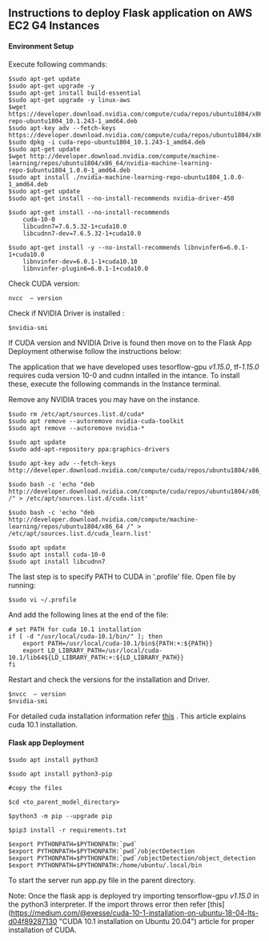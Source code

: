 ## Instructions to deploy Flask application on AWS EC2 G4 Instances

#### Environment Setup

Execute following commands:

```
$sudo apt-get update
$sudo apt-get upgrade -y
$sudo apt-get install build-essential
$sudo apt-get upgrade -y linux-aws
$wget https://developer.download.nvidia.com/compute/cuda/repos/ubuntu1804/x86_64/cuda-repo-ubuntu1804_10.1.243-1_amd64.deb
$sudo apt-key adv --fetch-keys https://developer.download.nvidia.com/compute/cuda/repos/ubuntu1804/x86_64/7fa2af80.pub
$sudo dpkg -i cuda-repo-ubuntu1804_10.1.243-1_amd64.deb
$sudo apt-get update
$wget http://developer.download.nvidia.com/compute/machine-learning/repos/ubuntu1804/x86_64/nvidia-machine-learning-repo-$ubuntu1804_1.0.0-1_amd64.deb
$sudo apt install ./nvidia-machine-learning-repo-ubuntu1804_1.0.0-1_amd64.deb
$sudo apt-get update
$sudo apt-get install --no-install-recommends nvidia-driver-450

$sudo apt-get install --no-install-recommends 
    cuda-10-0
    libcudnn7=7.6.5.32-1+cuda10.0  
    libcudnn7-dev=7.6.5.32-1+cuda10.0

$sudo apt-get install -y --no-install-recommends libnvinfer6=6.0.1-1+cuda10.0
    libnvinfer-dev=6.0.1-1+cuda10.10
    libnvinfer-plugin6=6.0.1-1+cuda10.0
```
Check CUDA version:
```
nvcc  – version
```
Check if NVIDIA Driver is installed :
```
$nvidia-smi
```

If CUDA version and NVIDIA Drive is found then move on to the Flask App Deployment otherwise follow the instructions below:

The application that we have developed uses tesorflow-gpu _v1.15.0_, tf-_1.15.0_ requires cuda version 10-0 and cudnn intalled in the intance. To install these, execute the following commands in the Instance terminal.

Remove any NVIDIA traces you may have on the instance.
```
$sudo rm /etc/apt/sources.list.d/cuda*
$sudo apt remove --autoremove nvidia-cuda-toolkit
$sudo apt remove --autoremove nvidia-*
```

```
$sudo apt update
$sudo add-apt-repository ppa:graphics-drivers

$sudo apt-key adv --fetch-keys  http://developer.download.nvidia.com/compute/cuda/repos/ubuntu1804/x86_64/7fa2af80.pub

$sudo bash -c 'echo "deb http://developer.download.nvidia.com/compute/cuda/repos/ubuntu1804/x86_64 /" > /etc/apt/sources.list.d/cuda.list'

$sudo bash -c 'echo "deb http://developer.download.nvidia.com/compute/machine-learning/repos/ubuntu1804/x86_64 /" > /etc/apt/sources.list.d/cuda_learn.list'

$sudo apt update
$sudo apt install cuda-10-0
$sudo apt install libcudnn7
```

The last step is to specify PATH to CUDA in '.profile' file. Open file by running:
```
$sudo vi ~/.profile
```
And add the following lines at the end of the file:

```
# set PATH for cuda 10.1 installation
if [ -d "/usr/local/cuda-10.1/bin/" ]; then
    export PATH=/usr/local/cuda-10.1/bin${PATH:+:${PATH}}
    export LD_LIBRARY_PATH=/usr/local/cuda-10.1/lib64${LD_LIBRARY_PATH:+:${LD_LIBRARY_PATH}}
fi
```

Restart and check the versions for the installation and Driver.
```
$nvcc  – version
$nvidia-smi
```
For detailed cuda installation information refer [this](https://medium.com/@exesse/cuda-10-1-installation-on-ubuntu-18-04-lts-d04f89287130 "CUDA 10.1 installation on Ubuntu 20.04") . This article explains cuda 10.1 installation.


#### Flask app Deployment

```
$sudo apt install python3

$sudo apt install python3-pip

#copy the files

$cd <to_parent_model_directory>

$python3 -m pip --upgrade pip

$pip3 install -r requirements.txt

$export PYTHONPATH=$PYTHONPATH:`pwd`
$export PYTHONPATH=$PYTHONPATH:`pwd`/objectDetection
$export PYTHONPATH=$PYTHONPATH:`pwd`/objectDetection/object_detection
$export PYTHONPATH=$PYTHONPATH:/home/ubuntu/.local/bin
```

To start the server run app.py file in the parent directory.

Note: Once the flask app is deployed try importing tensorflow-gpu _v1.15.0_ in the python3 interpreter. If the import throws error then refer [this] (https://medium.com/@exesse/cuda-10-1-installation-on-ubuntu-18-04-lts-d04f89287130 "CUDA 10.1 installation on Ubuntu 20.04") article for proper installation of CUDA.
